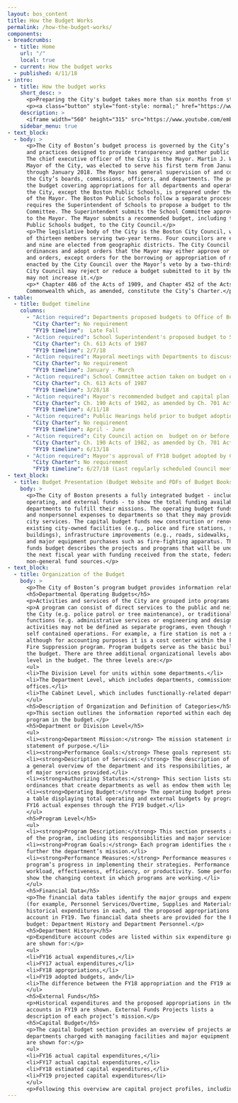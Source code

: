 ```yaml
---
layout: bos_content
title: How the Budget Works
permalink: /how-the-budget-works/
components:
- breadcrumbs:
  - title: Home
    url: "/"
    local: true
  - current: How the budget works
  - published: 4/11/18
- intro:
  - title: How the budget works
    short_desc: >
      <p>Preparing the City's budget takes more than six months from start to finish. Learn more about the process in two minutes.</p>
      <p><a class="button" style="font-style: normal;" href="https://www.boston.gov/public-notices?title=FY19+Budget&field_contact_target_id%5B%5D=441">Attend a budget hearing</a></p>
    description: >
      <iframe width="560" height="315" src="https://www.youtube.com/embed/bMH0of5xe7s?ecver=1" frameborder="0" allowfullscreen></iframe>
    sidebar_menu: true
- text_block:
  - body: >
      <p>The City of Boston’s budget process is governed by the City’s Charter* 
      and practices designed to provide transparency and gather public feedback. 
      The chief executive officer of the City is the Mayor. Martin J. Walsh, the 
      Mayor of the City, was elected to serve his first term from January 2014 
      through January 2018. The Mayor has general supervision of and control over 
      the City’s boards, commissions, officers, and departments. The portion of 
      the budget covering appropriations for all departments and operations of 
      the City, except the Boston Public Schools, is prepared under the direction 
      of the Mayor. The Boston Public Schools follow a separate process which 
      requires the Superintendent of Schools to propose a budget to the School 
      Committee. The Superintendent submits the School Committee approved budget 
      to the Mayor. The Mayor submits a recommended budget, including the Boston 
      Public Schools budget, to the City Council.</p>
      <p>The legislative body of the City is the Boston City Council, which consists 
      of thirteen members serving two-year terms. Four councilors are elected at-large 
      and nine are elected from geographic districts. The City Council may enact 
      ordinances and adopt orders that the Mayor may either approve or veto. Ordinances 
      and orders, except orders for the borrowing or appropriation of money, may be 
      enacted by the City Council over the Mayor’s veto by a two-thirds vote. The 
      City Council may reject or reduce a budget submitted to it by the Mayor, but 
      may not increase it.</p>
      <p>* Chapter 486 of the Acts of 1909, and Chapter 452 of the Acts of 1948 of the 
      Commonwealth which, as amended, constitute the City’s Charter.</p>
- table: 
  - title: Budget timeline
    columns: 
      - "Action required": Departments proposed budgets to Office of Budget Management.
        "City Charter": No requirement
        "FY19 timeline":  Late Fall
      - "Action required": School Superintendent's proposed budget to School Committee on or before 1st Wednesday in February.
        "City Charter": Ch. 613 Acts of 1987 
        "FY19 timeline": 2/7/18
      - "Action required": Mayoral meetings with Departments to discuss funding, policy, and performance.
        "City Charter": No requirement
        "FY19 timeline": January - March
      - "Action required": School Committee action taken on budget on or before 4th Wednesday in March.
        "City Charter": Ch. 613 Acts of 1987
        "FY19 timeline": 3/28/18
      - "Action required": Mayor's recommended budget and capital plan submitted to City Council on or before 2nd Wednesday in April.
        "City Charter": Ch. 190 Acts of 1982, as amended by Ch. 701 Acts of 1986, and by practice
        "FY19 timeline": 4/11/18
      - "Action required": Public Hearings held prior to budget adoption.
        "City Charter": No requirement
        "FY19 timeline": April - June
      - "Action required": City Council action on  budget on or before 2nd Wednesday in June.
        "City Charter": Ch. 190 Acts of 1982, as amended by Ch. 701 Acts of 1986 
        "FY19 timeline": 6/13/18
      - "Action required": Mayor's approval of FY18 budget adopted by City Council on or before July 1, 2017.
        "City Charter": No requirement
        "FY19 timeline": 6/27/18 (Last regularly scheduled Council meeting before FY18)
- text_block:
  - title: Budget Presentation (Budget Website and PDFs of Budget Books)
    body: >
      <p>The City of Boston presents a fully integrated budget - including capital, 
      operating, and external funds - to show the total funding available to 
      departments to fulfill their missions. The operating budget funds personnel 
      and nonpersonnel expenses to departments so that they may provide important 
      city services. The capital budget funds new construction or renovations to 
      existing city-owned facilities (e.g., police and fire stations, school 
      buildings), infrastructure improvements (e.g., roads, sidewalks, lights), 
      and major equipment purchases such as fire-fighting apparatus. The external 
      funds budget describes the projects and programs that will be undertaken in 
      the next fiscal year with funding received from the state, federal, or other 
      non-general fund sources.</p>
- text_block: 
  - title: Organization of the Budget
    body: >
      <p>The City of Boston’s program budget provides information related to City services and their associated costs. The operating and capital budgets present the recommended resource allocations in terms of personnel, facilities, goods, and services. The budget document also describes the services provided by each City department and the performance targets that have been set for FY19.</p>
      <h5>Departmental Operating Budgets</h5>
      <p>Activities and services of the City are grouped into programs for budgeting and management purposes. The operating budget for each department is presented by program. A “program” is defined as an organized group of activities directed toward attaining one or more related objectives, and the resources to execute them.</p>
      <p>A program can consist of direct services to the public and neighborhoods of 
      the City (e.g. police patrol or tree maintenance), or traditional city staff 
      functions (e.g. administrative services or engineering and design). Some City 
      activities may not be defined as separate programs, even though they may be 
      self contained operations. For example, a fire station is not a separate program, 
      although for accounting purposes it is a cost center within the Fire Department’s 
      Fire Suppression program. Program budgets serve as the basic building blocks of 
      the budget. There are three additional organizational levels above the program 
      level in the budget. The three levels are:</p>
      <ul>
      <li>The Division Level for units within some departments.</li>
      <li>The Department Level, which includes departments, commissions, and other 
      offices.</li>
      <li>The Cabinet Level, which includes functionally-related departments.</li>
      </ul>
      <h5>Description of Organization and Definition of Categories</h5>
      <p>This section outlines the information reported within each department and 
      program in the budget.</p>
      <h5>Department or Division Level</h5>
      <ul>
      <li><strong>Department Mission:</strong> The mission statement is a fundamental 
      statement of purpose.</li>
      <li><strong>Performance Goals:</strong> These goals represent stated aims for which the departmentor division is held accountable.</li>
      <li><strong>Description of Services:</strong> The description of services provides 
      a general overview of the department and its responsibilities, and lists examples 
      of major services provided.</li>
      <li><strong>Authorizing Statutes:</strong> This section lists statutes and 
      ordinances that create departments as well as endow them with legal powers.</li>
      <li><strong>Operating Budget:</strong> The operating budget presentation includes 
      a table displaying total operating and external budgets by program beginning with 
      FY16 actual expenses through the FY19 budget.</li>
      </ul>
      <h5>Program Level</h5>
      <ul>
      <li><strong>Program Description:</strong> This section presents a general overview 
      of the program, including its responsibilities and major services provided.</li>
      <li><strong>Program Goals:</strong> Each program identifies the department goals related to the efforts of the program to 
      further the department’s mission.</li>
      <li><strong>Performance Measures:</strong> Performance measures demonstrate a 
      program’s progress in implementing their strategies. Performance measures may gauge 
      workload, effectiveness, efficiency, or productivity. Some performance measures also 
      show the changing context in which programs are working.</li>
      </ul>
      <h5>Financial Data</h5>
      <p>The financial data tables identify the major groups and expenditure account codes 
      (for example, Personnel Services/Overtime, Supplies and Materials/Office Supplies), 
      historical expenditures in each, and the proposed appropriations in each group and 
      account in FY19. Two financial data sheets are provided for the FY18 operating 
      budget: Department History and Department Personnel.</p>
      <h5>Department History</h5>
      <p>Expenditure account codes are listed within six expenditure groups. Dollar amounts 
      are shown for:</p>
      <ul>
      <li>FY16 actual expenditures,</li>
      <li>FY17 actual expenditures,</li>
      <li>FY18 appropriations,</li>
      <li>FY19 adopted budgets, and</li>
      <li>The difference between the FY18 appropriation and the FY19 adopted appropriation.</li>
      </ul>
      <h5>External Funds</h5>
      <p>Historical expenditures and the proposed appropriations in these 
      accounts in FY19 are shown. External Funds Projects lists a 
      description of each project’s mission.</p>
      <h5>Capital Budget</h5>
      <p>The capital budget section provides an overview of projects and major initiatives for 
      departments charged with managing facilities and major equipment assets. Dollar amounts 
      are shown for:</p>
      <ul>
      <li>FY16 actual capital expenditures,</li>
      <li>FY17 actual capital expenditures,</li>
      <li>FY18 estimated capital expenditures,</li>
      <li>FY19 projected capital expenditures</li>
      </ul>
      <p>Following this overview are capital project profiles, including descriptions of each project mission, the department managing the project, the status and location of each project, and if there are operating budget impacts. A table summarizes the total capital funds authorized for projected expenditures in FY19 and for future years, as well as whether the source is City authorization or other funding such as federal and state infrastructure grants or trust funds. A listing of actual and planned capital expenditures in comparison to authorized dollars is also provided.</p>
---
```

